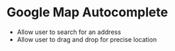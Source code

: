 # Google Map Autocomplete

* Allow user to search for an address
* Allow user to drag and drop for precise location
